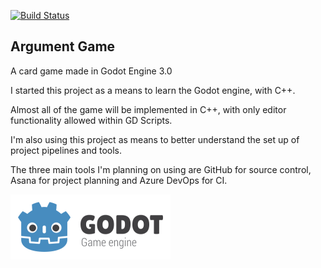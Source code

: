 [![Build Status](https://dev.azure.com/niluk93/ArgumentGame/_apis/build/status/Niluk93.ArgumentGame?branchName=master)](https://dev.azure.com/niluk93/ArgumentGame/_build/latest?definitionId=2&branchName=master)

## Argument Game

A card game made in Godot Engine 3.0

I started this project as a means to learn the Godot engine, with C++.

Almost all of the game will be implemented in C++, with only editor functionality allowed within GD Scripts.

I'm also using this project as means to better understand the set up of project pipelines and tools.

The three main tools I'm planning on using are GitHub for source control, Asana for project planning and Azure DevOps for CI.

[![Godot Engine logo](/logo.png)](https://godotengine.org)
